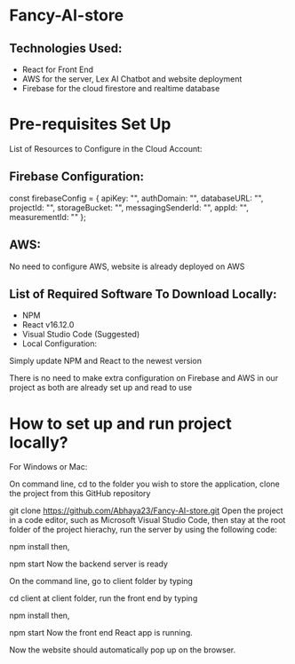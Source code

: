 # Fancy-AI-store
## Technologies Used:
* React for Front End
* AWS for the server, Lex AI Chatbot and website deployment
* Firebase for the cloud firestore and realtime database

# Pre-requisites Set Up
List of Resources to Configure in the Cloud Account:

## Firebase Configuration:

const firebaseConfig = { apiKey: "", authDomain: "", databaseURL: "", projectId: "", storageBucket: "", messagingSenderId: "", appId: "", measurementId: "" };

## AWS:

No need to configure AWS, website is already deployed on AWS

## List of Required Software To Download Locally:

* NPM
* React v16.12.0
* Visual Studio Code (Suggested)
* Local Configuration:

Simply update NPM and React to the newest version

There is no need to make extra configuration on Firebase and AWS in our project as both are already set up and read to use

# How to set up and run project locally?
For Windows or Mac:

On command line, 
cd to the folder you wish to store the application, 
clone the project from this GitHub repository

git clone https://github.com/Abhaya23/Fancy-AI-store.git
Open the project in a code editor, 
such as Microsoft Visual Studio Code, 
then stay at the root folder of the project hierachy, 
run the server by using the following code:

npm install
then,

npm start
Now the backend server is ready

On the command line, go to client folder by typing

cd client
at client folder, run the front end by typing

npm install
then,

npm start
Now the front end React app is running.

Now the website should automatically pop up on the browser.
